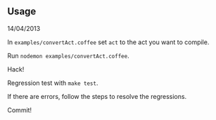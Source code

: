 ## Usage

14/04/2013

In `examples/convertAct.coffee` set `act` to the act you want to compile.

Run `nodemon examples/convertAct.coffee`.

Hack!

Regression test with `make test`.

If there are errors, follow the steps to resolve the regressions.

Commit!
